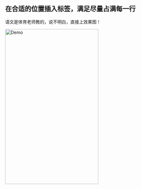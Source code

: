 ## 在合适的位置插入标签，满足尽量占满每一行

语文是体育老师教的，说不明白，直接上效果图！

 <!-- ![gif](http://raw.github.com/MaxIsComing/text/master/demonstrate.gif) -->
 <img src="https://github.com/MaxIsComing/text/master/demonstrate.gif" width = "300" height = "500" alt="Demo" align=center />